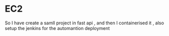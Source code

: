 # EC2
So I have create a samll project in fast api , and then I containerised it , also setup the jenkins for the automantion deployment
